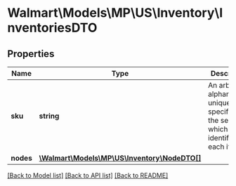 # Walmart\Models\MP\US\Inventory\InventoriesDTO

## Properties

Name | Type | Description | Notes
------------ | ------------- | ------------- | -------------
**sku** | **string** | An arbitrary alphanumeric unique ID, specified by the seller, which identifies each item. | [optional]
**nodes** | [**\Walmart\Models\MP\US\Inventory\NodeDTO[]**](NodeDTO.md) |  | [optional]


[[Back to Model list]](./) [[Back to API list]](../../../../../README.md#supported-apis) [[Back to README]](../../../../../README.md)
